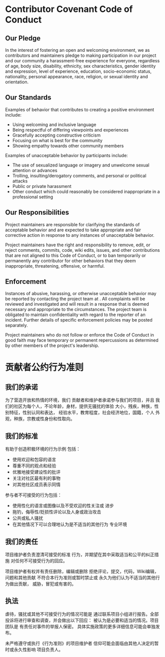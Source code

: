 # Contributor Covenant Code of Conduct

## Our Pledge

In the interest of fostering an open and welcoming environment, we as
contributors and maintainers pledge to making participation in our project and
our community a harassment-free experience for everyone, regardless of age, body
size, disability, ethnicity, sex characteristics, gender identity and expression,
level of experience, education, socio-economic status, nationality, personal
appearance, race, religion, or sexual identity and orientation.

## Our Standards

Examples of behavior that contributes to creating a positive environment
include:

* Using welcoming and inclusive language
* Being respectful of differing viewpoints and experiences
* Gracefully accepting constructive criticism
* Focusing on what is best for the community
* Showing empathy towards other community members

Examples of unacceptable behavior by participants include:

* The use of sexualized language or imagery and unwelcome sexual attention or
 advances
* Trolling, insulting/derogatory comments, and personal or political attacks
* Public or private harassment
* Other conduct which could reasonably be considered inappropriate in a
 professional setting

## Our Responsibilities

Project maintainers are responsible for clarifying the standards of acceptable
behavior and are expected to take appropriate and fair corrective action in
response to any instances of unacceptable behavior.

Project maintainers have the right and responsibility to remove, edit, or
reject comments, commits, code, wiki edits, issues, and other contributions
that are not aligned to this Code of Conduct, or to ban temporarily or
permanently any contributor for other behaviors that they deem inappropriate,
threatening, offensive, or harmful.

## Enforcement

Instances of abusive, harassing, or otherwise unacceptable behavior may be
reported by contacting the project team at . All
complaints will be reviewed and investigated and will result in a response that
is deemed necessary and appropriate to the circumstances. The project team is
obligated to maintain confidentiality with regard to the reporter of an incident.
Further details of specific enforcement policies may be posted separately.

Project maintainers who do not follow or enforce the Code of Conduct in good
faith may face temporary or permanent repercussions as determined by other
members of the project's leadership.

# 贡献者公约行为准则

## 我们的承诺

为了营造开放和热情的环境，我们
贡献者和维护者承诺参与我们的项目，并且
我们的社区为每个人，不论年龄，身材，提供无骚扰的体验
大小，残疾，种族，性别特征，性别认同和表达，
经验水平，教育程度，社会经济地位，国籍，个人
外观，种族，宗教或性身份和性取向。

## 我们的标准

有助于创造积极环境的行为示例
包括：

* 使用欢迎和包容的语言
* 尊重不同的观点和经验
* 优雅地接受建设性的批评
* 关注对社区最有利的事物
* 对其他社区成员表示同情

参与者不可接受的行为包括：

* 使用性化的语言或图像以及不受欢迎的性关注或
 进步
* 拖钓，侮辱性/贬损性评论以及人身或政治攻击
* 公共或私人骚扰
* 在其他情况下可以合理地认为是不适当的其他行为
 专业环境

## 我们的责任

项目维护者负责澄清可接受的标准
行为，并期望在其中采取适当和公平的纠正措施
对任何不可接受行为的回应。

项目维护者有权并有责任删除，编辑或删除
拒绝评论，提交，代码，Wiki编辑，问题和其他贡献
不符合本行为准则或暂时禁止或
永久为他们认为不适当的其他行为做出贡献，
威胁，冒犯或有害的。

## 执法

虐待，骚扰或其他不可接受行为的情况可能是
通过联系项目小组进行报告。全部
投诉将进行审查和调查，并会做出以下回应：
被认为是必要和适当的情况。项目团队是
有责任对事件的举报人保密。
具体实施政策的更多详细信息可能会单独发布。

未严格遵守或执行《行为准则》的项目维护者
信仰可能会面临由其他人决定的暂时或永久性影响
项目负责人。
